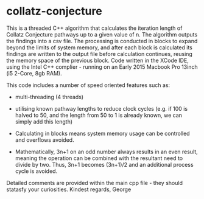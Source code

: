 # collatz-conjecture

This is a threaded C++ algorithm that calculates the iteration length of Collatz Conjecture pathways up to a given value of n. The algorithm outputs the findings into a csv file.  The processing is conducted in blocks to expand beyond the limits of system memory, and after each block is calculated its findings are written to the output file before calculation continues, reusing the memory space of the previous block. Code written in the XCode IDE, using the Intel C++ complier - running on an Early 2015 Macbook Pro 13inch (i5 2-Core, 8gb RAM).

This code includes a number of speed oriented features such as: 

- multi-threading (4 threads)

- utilising known pathway lengths to reduce clock cycles (e.g. if 100 is halved to 50, and the length from 50 to 1 is already known, we can simply add this length)

- Calculating in blocks means system memory usage can be controlled and overflows avoided. 

- Mathematically, 3n+1 on an odd number always results in an even result, meaning the operation can be combined with the resultant need to divide by two. Thus, 3n+1 becomes (3n+1)/2 and an additional process cycle is avoided. 

Detailed comments are provided within the main cpp file - they should statasfy your curiosities. 
      Kindest regards, 
        George
